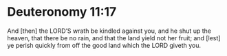 # Deuteronomy 11:17

And [then] the LORD’S wrath be kindled against you, and he shut up the heaven, that there be no rain, and that the land yield not her fruit; and [lest] ye perish quickly from off the good land which the LORD giveth you.